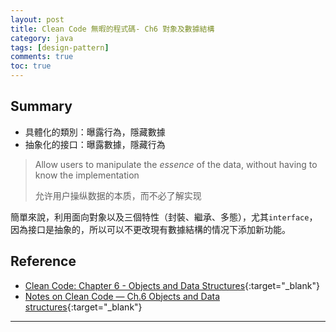 ```yaml
---
layout: post
title: Clean Code 無暇的程式碼- Ch6 對象及數據結構
category: java
tags: [design-pattern]
comments: true
toc: true
---
```


## Summary

- 具體化的類別：曝露行為，隱藏數據
- 抽象化的接口：曝露數據，隱藏行為

> Allow users to manipulate the *essence* of the data, without having to know the implementation
>
> 允许用户操纵数据的本质，而不必了解实现

簡單來說，利用面向對象以及三個特性（封裝、繼承、多態），尤其`interface`，因為接口是抽象的，所以可以不更改現有數據結構的情况下添加新功能。

## Reference

- [Clean Code: Chapter 6 - Objects and Data Structures](http://nicolecarpenter.github.io/2016/03/14/clean-code-chapter-6-objects-and-data-structures.html){:target="_blank"}
- [Notes on Clean Code — Ch.6 Objects and Data structures](https://medium.com/shunys-tech-adventure/notes-on-clean-code-ch-6-objects-and-data-structures-7f6755d18303){:target="_blank"}

---
